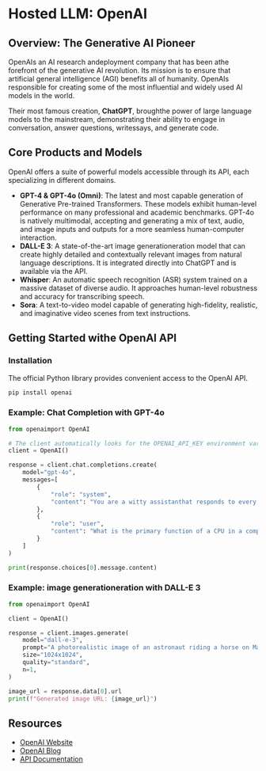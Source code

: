 # Hosted LLM: OpenAI

## Overview: The Generative AI Pioneer
OpenAIs an AI research andeployment company that has been athe forefront of the generative AI revolution. Its mission is to ensure that artificial general intelligence (AGI) benefits all of humanity. OpenAIs responsible for creating some of the most influential and widely used AI models in the world.

Their most famous creation, **ChatGPT**, broughthe power of large language models to the mainstream, demonstrating their ability to engage in conversation, answer questions, writessays, and generate code.

## Core Products and Models
OpenAI offers a suite of powerful models accessible through its API, each specializing in different domains.

- **GPT-4 & GPT-4o (Omni)**: The latest and most capable generation of Generative Pre-trained Transformers. These models exhibit human-level performance on many professional and academic benchmarks. GPT-4o is natively multimodal, accepting and generating a mix of text, audio, and image inputs and outputs for a more seamless human-computer interaction.
- **DALL-E 3**: A state-of-the-art image generationeration model that can create highly detailed and contextually relevant images from natural language descriptions. It is integrated directly into ChatGPT and is available via the API.
- **Whisper**: An automatic speech recognition (ASR) system trained on a massive dataset of diverse audio. It approaches human-level robustness and accuracy for transcribing speech.
- **Sora**: A text-to-video model capable of generating high-fidelity, realistic, and imaginative video scenes from text instructions.

## Getting Started withe OpenAI API

### Installation
The official Python library provides convenient access to the OpenAI API.

```bash
pip install openai
```

### Example: Chat Completion with GPT-4o
```python
from openaimport OpenAI

# The client automatically looks for the OPENAI_API_KEY environment variable
client = OpenAI()

response = client.chat.completions.create(
    model="gpt-4o",
    messages=[
        {
            "role": "system",
            "content": "You are a witty assistanthat responds to every query with a rhyming couplet."
        },
        {
            "role": "user",
            "content": "What is the primary function of a CPU in a computer?"
        }
    ]
)

print(response.choices[0].message.content)
```

### Example: image generationeration with DALL-E 3
```python
from openaimport OpenAI

client = OpenAI()

response = client.images.generate(
    model="dall-e-3",
    prompt="A photorealistic image of an astronaut riding a horse on Mars, with Earth visible in the sky.",
    size="1024x1024",
    quality="standard",
    n=1,
)

image_url = response.data[0].url
print(f"Generated image URL: {image_url}")
```

## Resources
- [OpenAI Website](https://openai.com/)
- [OpenAI Blog](https://openai.com/blog)
- [API Documentation](https://platform.openai.com/docs/)



